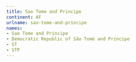 ```yaml
---
title: Sao Tome and Principe
continent: AF
urlname: sao-tome-and-principe
names:
- Sao Tome and Principe
- Democratic Republic of São Tomé and Príncipe
- ST
- STP
---
```


